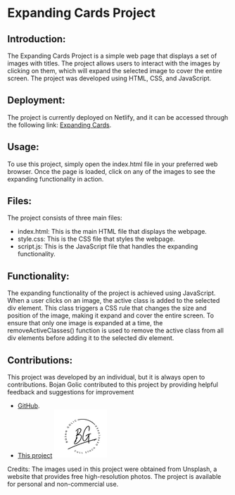 
# Expanding Cards Project

## Introduction:
The Expanding Cards Project is a simple web page that displays a set of images with titles. The project allows users to interact with the images by clicking on them, which will expand the selected image to cover the entire screen. The project was developed using HTML, CSS, and JavaScript.

## Deployment:
The project is currently deployed on Netlify, and it can be accessed through the following link: [Expanding Cards](https://expandingcardsqw.netlify.app/).

## Usage:
To use this project, simply open the index.html file in your preferred web browser. Once the page is loaded, click on any of the images to see the expanding functionality in action.

## Files:
The project consists of three main files:

- index.html: This is the main HTML file that displays the webpage.
- style.css: This is the CSS file that styles the webpage.
- script.js: This is the JavaScript file that handles the expanding functionality.

## Functionality:
The expanding functionality of the project is achieved using JavaScript. When a user clicks on an image, the active class is added to the selected div element. This class triggers a CSS rule that changes the size and position of the image, making it expand and cover the entire screen. To ensure that only one image is expanded at a time, the removeActiveClasses() function is used to remove the active class from all div elements before adding it to the selected div element.

## Contributions:
This project was developed by an individual, but it is always open to contributions. Bojan Golic contributed to this project by providing helpful feedback and suggestions for improvement 
- [GitHub](https://github.com/bokigolic).
- [This project](https://github.com/bokigolic/fornt-end-practice/tree/develop/Expanding%20Cards)
![Logo](https://github.com/bokigolic/fornt-end-practice/blob/develop/Template/logo-bojan-small.png)



Credits:
The images used in this project were obtained from Unsplash, a website that provides free high-resolution photos. The project is available for personal and non-commercial use.
